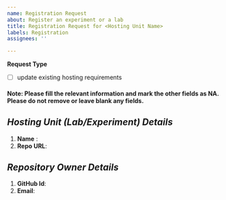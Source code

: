 ```yaml
---
name: Registration Request
about: Register an experiment or a lab
title: Registration Request for <Hosting Unit Name>
labels: Registration
assignees: ''

---
```


**Request Type**
  - [ ] update existing hosting requirements

#### Note: Please fill the relevant information and mark the other fields as NA. Please do not remove or leave blank any fields.
## *Hosting Unit (Lab/Experiment) Details*
1. **Name** : <!--A unique name to identify this hosting unit. This name will be used in the url of the landing page of this unit.-->
1. **Repo URL**: <!--URL of a public Repo-->

## *Repository Owner Details*
1. **GitHub Id**:
1. **Email**:
